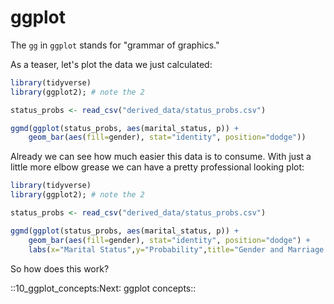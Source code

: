 # ggplot

The `gg` in `ggplot` stands for "grammar of graphics."

As a teaser, let's plot the data we just calculated:

```R 
library(tidyverse)
library(ggplot2); # note the 2

status_probs <- read_csv("derived_data/status_probs.csv")

ggmd(ggplot(status_probs, aes(marital_status, p)) +
    geom_bar(aes(fill=gender), stat="identity", position="dodge"))

```

Already we can see how much easier this data is to consume. With just a
little more elbow grease we can have a pretty professional looking plot:

```R 
library(tidyverse)
library(ggplot2); # note the 2

status_probs <- read_csv("derived_data/status_probs.csv")

ggmd(ggplot(status_probs, aes(marital_status, p)) +
    geom_bar(aes(fill=gender), stat="identity", position="dodge") +
    labs(x="Marital Status",y="Probability",title="Gender and Marriage in Comics"));

```

So how does this work?


::10_ggplot_concepts:Next∶ ggplot concepts::
